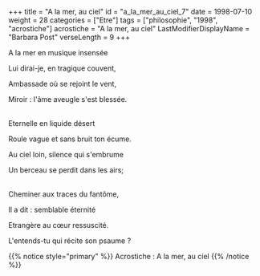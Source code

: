 +++
title = "A la mer, au ciel"
id = "a_la_mer_au_ciel_7"
date = 1998-07-10
weight = 28
categories = ["Etre"]
tags = ["philosophie", "1998", "acrostiche"]
acrostiche = "A la mer, au ciel"
LastModifierDisplayName = "Barbara Post"
verseLength = 9
+++

A la mer en musique insensée

Lui dirai-je, en tragique couvent,

Ambassade où se rejoint le vent,

Miroir : l'âme aveugle s'est blessée.

 \
Eternelle en liquide désert

Roule vague et sans bruit ton écume.

Au ciel loin, silence qui s'embrume

Un berceau se perdit dans les airs;

 \
Cheminer aux traces du fantôme,

Il a dit : semblable éternité

Etrangère au cœur ressuscité.

L'entends-tu qui récite son psaume ?

{{% notice style="primary" %}}
Acrostiche : A la mer, au ciel
{{% /notice %}}
